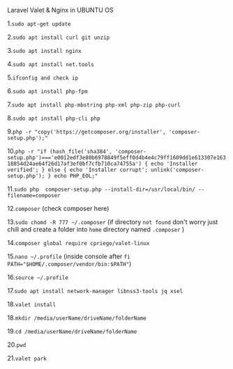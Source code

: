 Laravel Valet & Nginx in UBUNTU OS

1.`sudo apt-get update` 

2.`sudo apt install curl git unzip`

3.`sudo apt install nginx`

4.`sudo apt install net.tools`

5.`ifconfig and check ip`

6.`sudo apt install php-fpm`

7.`sudo apt install php-mbstring php-xml php-zip php-curl`

8.`sudo apt install php-cli php`

9.`php -r "copy('https://getcomposer.org/installer', 'composer-setup.php');"`

10.`php -r "if (hash_file('sha384', 'composer-setup.php')==='e0012edf3e80b6978849f5eff0d4b4e4c79ff1609dd1e613307e16318854d24ae64f26d17af3ef0bf7cfb710ca74755a') { echo 'Installer verified'; } else { echo 'Installer corrupt'; unlink('composer-setup.php'); } echo PHP_EOL;"`


11.`sudo php  composer-setup.php --install-dir=/usr/local/bin/ --filename=composer`

12.`composer` (check composer here)

13.`sudo chomd -R 777 ~/.composer` (if directory `not found` don't worry just chill and create a folder into `home` directory named `.composer` )

14.`composer global require cpriego/valet-linux`

15.`nano ~/.profile` (inside console after `fi` `PATH="$HOME/.composer/vendor/bin:$PATH"`)

16.`source ~/.profile`

17.`sudo apt install network-manager libnss3-tools jq xsel`

18.`valet install`

18.`mkdir /media/userName/driveName/folderName`

19.`cd /media/userName/driveName/folderName`

20.`pwd`

21.`valet park`

